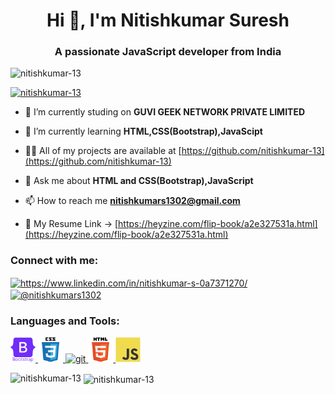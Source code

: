 <h1 align="center">Hi 👋, I'm Nitishkumar Suresh</h1>
<h3 align="center">A passionate JavaScript developer from India</h3>

<p align="left"> <img src="https://komarev.com/ghpvc/?username=nitishkumar-13&label=Profile%20views&color=0e75b6&style=flat" alt="nitishkumar-13" /> </p>

<p align="left"> <a href="https://github.com/ryo-ma/github-profile-trophy"><img src="https://github-profile-trophy.vercel.app/?username=nitishkumar-13" alt="nitishkumar-13" /></a> </p>

- 🔭 I’m currently studing on **GUVI GEEK NETWORK PRIVATE LIMITED**

- 🌱 I’m currently learning **HTML,CSS(Bootstrap),JavaScipt**

- 👨‍💻 All of my projects are available at [https://github.com/nitishkumar-13](https://github.com/nitishkumar-13)

- 💬 Ask me about **HTML and CSS(Bootstrap),JavaScript**

- 📫 How to reach me **nitishkumars1302@gmail.com**

- 📄 My Resume Link -> [https://heyzine.com/flip-book/a2e327531a.html](https://heyzine.com/flip-book/a2e327531a.html)

<h3 align="left">Connect with me:</h3>
<p align="left">
<a href="https://linkedin.com/in/https://www.linkedin.com/in/nitishkumar-s-0a7371270/" target="blank"><img align="center" src="https://raw.githubusercontent.com/rahuldkjain/github-profile-readme-generator/master/src/images/icons/Social/linked-in-alt.svg" alt="https://www.linkedin.com/in/nitishkumar-s-0a7371270/" height="30" width="40" /></a>
<a href="https://medium.com/@nitishkumars1302" target="blank"><img align="center" src="https://raw.githubusercontent.com/rahuldkjain/github-profile-readme-generator/master/src/images/icons/Social/medium.svg" alt="@nitishkumars1302" height="30" width="40" /></a>
</p>

<h3 align="left">Languages and Tools:</h3>
<p align="left"> <a href="https://getbootstrap.com" target="_blank" rel="noreferrer"> <img src="https://raw.githubusercontent.com/devicons/devicon/master/icons/bootstrap/bootstrap-plain-wordmark.svg" alt="bootstrap" width="40" height="40"/> </a> <a href="https://www.w3schools.com/css/" target="_blank" rel="noreferrer"> <img src="https://raw.githubusercontent.com/devicons/devicon/master/icons/css3/css3-original-wordmark.svg" alt="css3" width="40" height="40"/> </a> <a href="https://git-scm.com/" target="_blank" rel="noreferrer"> <img src="https://www.vectorlogo.zone/logos/git-scm/git-scm-icon.svg" alt="git" width="40" height="40"/> </a> <a href="https://www.w3.org/html/" target="_blank" rel="noreferrer"> <img src="https://raw.githubusercontent.com/devicons/devicon/master/icons/html5/html5-original-wordmark.svg" alt="html5" width="40" height="40"/> </a> <a href="https://developer.mozilla.org/en-US/docs/Web/JavaScript" target="_blank" rel="noreferrer"> <img src="https://raw.githubusercontent.com/devicons/devicon/master/icons/javascript/javascript-original.svg" alt="javascript" width="40" height="40"/> </a> </p>

<p><img align="left" src="https://github-readme-stats.vercel.app/api/top-langs?username=nitishkumar-13&show_icons=true&locale=en&layout=compact" alt="nitishkumar-13" /></p>

<p>&nbsp;<img align="center" src="https://github-readme-stats.vercel.app/api?username=nitishkumar-13&show_icons=true&locale=en" alt="nitishkumar-13" /></p>
